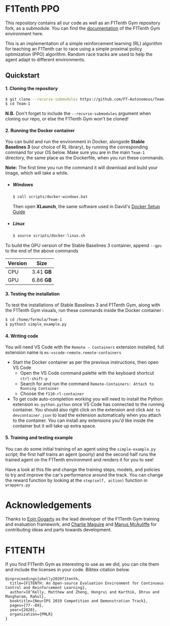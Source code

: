 # F1Tenth PPO

This repository contains all our code as well as an F1Tenth Gym repository fork, as a submodule. You can find the [documentation](https://f1tenth-gym.readthedocs.io/en/latest/) of the F1Tenth Gym environment here.

This is an implementation of a simple reinforcement learning (RL) algorithm for teaching an F1Tenth car to race using a simple proximal policy optimization (PPO) algorithm. Random race tracks are used to help the agent adapt to different environments.

## Quickstart

#### 1. Cloning the repository

```bash
$ git clone --recurse-submodules https://github.com/FT-Autonomous/Team-1.git
$ cd Team-1
```

**N.B.** Don't forget to include the ```--recurse-submodules``` argument when cloning our repo, or else the F1Tenth Gym won't be cloned!

#### 2. Running the Docker container

You can build and run the environment in Docker, alongside **Stable Baselines 3** (our choice of RL library), by running the corresponding command for your OS below. Make sure you are in the main ```Team-1``` directory, the same place as the Dockerfile, when you run these commands.

**Note:** The first time you run the command it will download and build your image, which will take a while.

- ##### Windows

  ```bash
  $ call scripts/docker-windows.bat
  ```
  Then open **XLaunch**, the same software used in David's [Docker Setup Guide](https://github.com/FT-Autonomous/Autonomous_Crash_Course/tree/main/docker-setup)

- ##### Linux

  ```bash
  $ source scripts/docker-linux.sh
  ```
To build the GPU version of the Stable Baselines 3 container, append ```--gpu``` to the end of the above commands

| Version |    Size     |
| ------- | :---------: |
| CPU     | 3.41 **GB** |
| GPU     | 6.86 **GB** |

#### 3. Testing the installation

To test the installations of Stable Baselines 3 and F1Tenth Gym, along with the F1Tenth Gym visuals, run these commands inside the Docker container :

```bash
$ cd /home/formula/Team-1
$ python3 simple_example.py
```

#### 4. Writing code

You will need VS Code with the ```Remote - Containers``` extension installed, full extension name is ```ms-vscode-remote.remote-containers```

- Start the Docker container as per the previous instructions, then open VS Code
  - Open the VS Code command palette with the keyboard shortcut ```ctrl-shift-p``` 
  - Search for and run the command ```Remote-Containers: Attach to Running Container```
  - Choose the ```f110-rl-container```
- To get code auto-completion working you will need to install the Python extension ```ms-python.python``` once VS Code has connected to the running container. You should also right click on the extension and click ```Add to devcontainer.json``` to load the extension automatically when you attach to the container. You can install any extensions you'd like inside the container but it will take up extra space.

#### 5. Training and testing example

You can do some initial training of an agent using the ```simple-example.py``` script; the first half trains an agent (poorly) and the second half runs the trained agent on the F1Tenth environment and renders it for you to see!

Have a look at this file and change the training steps, models, and policies to try and improve the car's performance around the track. You can change the reward function by looking at the ```step(self, action)``` function in ```wrappers.py``` 

# Acknowledgements
Thanks to [Eoin Gogarty](https://github.com/avantgarda) as the lead developer of the F1Tenth Gym training and evaluation framework, and [Charlie Maguire](https://github.com/maguic11) and [Manus McAuliffe](https://github.com/mmcaulif) for contributing ideas and parts towards development.

# F1TENTH
If you find F1Tenth Gym as interesting to use as we did, you can cite them and include the licenses in your code. Bibtex citation below.
```
@inproceedings{okelly2020f1tenth,
  title={F1TENTH: An Open-source Evaluation Environment for Continuous Control and Reinforcement Learning},
  author={O’Kelly, Matthew and Zheng, Hongrui and Karthik, Dhruv and Mangharam, Rahul},
  booktitle={NeurIPS 2019 Competition and Demonstration Track},
  pages={77--89},
  year={2020},
  organization={PMLR}
}
```